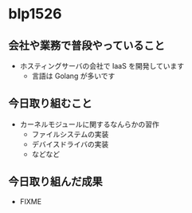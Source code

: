 # blp1526

## 会社や業務で普段やっていること

* ホスティングサーバの会社で IaaS を開発しています
  * 言語は Golang が多いです

## 今日取り組むこと

* カーネルモジュールに関するなんらかの習作
  * ファイルシステムの実装
  * デバイスドライバの実装
  * などなど

## 今日取り組んだ成果

* FIXME
